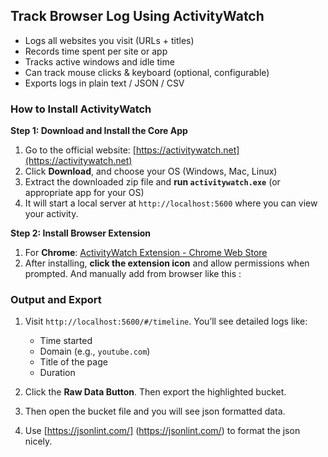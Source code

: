 ## Track Browser Log Using ActivityWatch
* Logs all websites you visit (URLs + titles)
* Records time spent per site or app
* Tracks active windows and idle time
* Can track mouse clicks & keyboard (optional, configurable)
* Exports logs in plain text / JSON / CSV


### How to Install ActivityWatch

**Step 1: Download and Install the Core App**

1. Go to the official website: [https://activitywatch.net](https://activitywatch.net)
2. Click **Download**, and choose your OS (Windows, Mac, Linux)
3. Extract the downloaded zip file and **run `activitywatch.exe`** (or appropriate app for your OS)
4. It will start a local server at `http://localhost:5600` where you can view your activity.


**Step 2: Install Browser Extension**

1. For **Chrome**: [ActivityWatch Extension - Chrome Web Store](https://chromewebstore.google.com/detail/activitywatch-web-watcher/nglaklhklhcoonedhgnpgddginnjdadi)
2. After installing, **click the extension icon** and allow permissions when prompted. And manually add from browser like this :  

### Output and Export

1. Visit `http://localhost:5600/#/timeline`. You’ll see detailed logs like:
   * Time started
   * Domain (e.g., `youtube.com`)
   * Title of the page
   * Duration

2. Click the **Raw Data Button**.  Then export the highlighted bucket.
4. Then open the bucket file and you will see json formatted data.
5. Use [https://jsonlint.com/] (https://jsonlint.com/) to format the json nicely.

